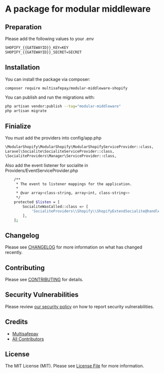 # A package for modular middleware

## Preparation

Please add the following values to your .env

```bash
SHOPIFY_{{GATEWAYID}}_KEY=KEY
SHOPIFY_{{GATEWAYID}}_SECRET=SECRET
```

## Installation

You can install the package via composer:

```bash
composer require multisafepay/modular-middleware-shopify
```

You can publish and run the migrations with:

```bash
php artisan vendor:publish --tag="modular-middleware"
php artisan migrate
```
## Finialize

You must add the providers into config/app.php
```bash
\ModularShopify\ModularShopify\ModularShopifyServiceProvider::class,
Laravel\Socialite\SocialiteServiceProvider::class,
\SocialiteProviders\Manager\ServiceProvider::class,
```

Also add the event listener for socialite in Providers/EventServiceProvider.php
```bash
    /**
     * The event to listener mappings for the application.
     *
     * @var array<class-string, array<int, class-string>>
     */
    protected $listen = [
        SocialiteWasCalled::class => [
            'SocialiteProviders\\Shopify\\ShopifyExtendSocialite@handle',
        ],
    ];
```

## Changelog

Please see [CHANGELOG](CHANGELOG.md) for more information on what has changed recently.

## Contributing

Please see [CONTRIBUTING](CONTRIBUTING.md) for details.

## Security Vulnerabilities

Please review [our security policy](../../security/policy) on how to report security vulnerabilities.

## Credits

- [Multisafepay](https://github.com/Multisafepay)
- [All Contributors](../../contributors)

## License

The MIT License (MIT). Please see [License File](LICENSE.md) for more information.
